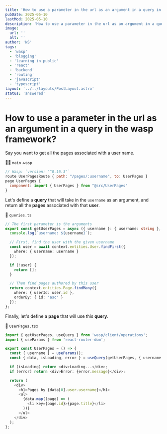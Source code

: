 ```yaml
---
title: 'How to use a parameter in the url as an argument in a query in the wasp framework?'
pubDate: 2025-05-10
lastMod: 2025-05-10
description: 'How to use a parameter in the url as an argument in a query in the wasp framework?'
image:
  url: ''
  alt: ''
author: 'NS'
tags:
  - 'wasp'
  - 'blogging'
  - 'learning in public'
  - 'react'
  - 'backend'
  - 'routing'
  - 'javascript'
  - 'typescript'
layout: '../../layouts/PostLayout.astro'
status: 'answered'
---
```


# How to use a parameter in the url as an argument in a query in the wasp framework?

Say you want to get all the pages associated with a user name.

📄🐝 `main.wasp`

```javascript
// Wasp: `version: "^0.16.3"`
route UserPagesRoute { path: "/pages/:username", to: UserPages }
page UserPages {
  component: import { UserPages } from "@src/UserPages"
}

```

Let's define a <b>query</b> that will take in the `username` as an argument, and return all the <b>pages</b> associated with that <b>user</b>.

📄 `queries.ts`

```typescript
// The first parameter is the arguments
export const getUserPages = async ({ username }: { username: string }, context) => {
  console.log(`username: ${username}`);

  // First, find the user with the given username
  const user = await context.entities.User.findFirst({
    where: { username: username }
  });

  if (!user) {
    return [];
  }

  // Then find pages authored by this user
  return context.entities.Page.findMany({
    where: { userId: user.id },
    orderBy: { id: 'asc' }
  });
};
```

Finally, let's define a <b>page</b> that will use this <b>query</b>.

📄 `UserPages.tsx`

```typescript
import { getUserPages, useQuery } from 'wasp/client/operations';
import { useParams } from 'react-router-dom';

export const UserPages = () => {
  const { username } = useParams();
  const { data, isLoading, error } = useQuery(getUserPages, { username });

  if (isLoading) return <div>Loading...</div>;
  if (error) return <div>Error: {error.message}</div>;

  return (
    <div>
      <h1>Pages by {data[0].user.username}</h1>
      <ul>
        {data.map((page) => (
          <li key={page.id}>{page.title}</li>
        ))}
      </ul>
    </div>
  );
};
```
